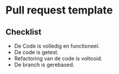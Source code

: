 # Pull request template
## Checklist
* De Code is volledig en functioneel.
* De code is getest.
* Refactoring van de code is voltooid.
* De branch is gerebased.
